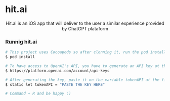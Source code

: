 # hit.ai

<p align="center">Hit.ai is an iOS app that will deliver to the user a similar experience provided by ChatGPT plataform</p>

### Runnig hit.ai

```bash
# This project uses Cocoapods so after clonning it, run the pod install command
$ pod install

# To have access to OpenAI's API, you have to generate an API key at their platform:
$ https://platform.openai.com/account/api-keys

# After generating the key, paste it on the variable tokenAPI at the file OpenAIAPIConstants.swift inside the project.
$ static let tokenAPI = "PASTE THE KEY HERE"

# Command + R and be happy :)
```
